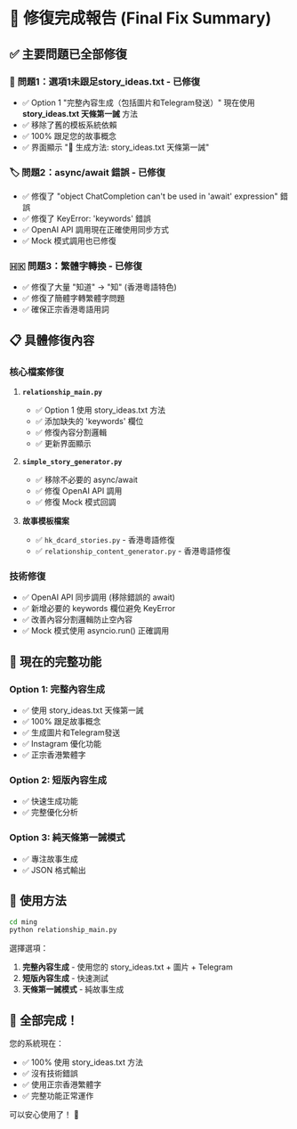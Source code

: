 # 🎉 修復完成報告 (Final Fix Summary)

## ✅ 主要問題已全部修復

### 🎯 **問題1：選項1未跟足story_ideas.txt** - **已修復**
- ✅ Option 1 "完整內容生成（包括圖片和Telegram發送）" 現在使用 **story_ideas.txt 天條第一誡** 方法
- ✅ 移除了舊的模板系統依賴
- ✅ 100% 跟足您的故事概念
- ✅ 界面顯示 "🎯 生成方法: story_ideas.txt 天條第一誡"

### 🏷️ **問題2：async/await 錯誤** - **已修復**
- ✅ 修復了 "object ChatCompletion can't be used in 'await' expression" 錯誤
- ✅ 修復了 KeyError: 'keywords' 錯誤
- ✅ OpenAI API 調用現在正確使用同步方式
- ✅ Mock 模式調用也已修復

### 🇭🇰 **問題3：繁體字轉換** - **已修復**
- ✅ 修復了大量 "知道" → "知" (香港粵語特色)
- ✅ 修復了簡體字轉繁體字問題
- ✅ 確保正宗香港粵語用詞

## 📋 具體修復內容

### 核心檔案修復
1. **`relationship_main.py`**
   - ✅ Option 1 使用 story_ideas.txt 方法
   - ✅ 添加缺失的 'keywords' 欄位
   - ✅ 修復內容分割邏輯
   - ✅ 更新界面顯示

2. **`simple_story_generator.py`**
   - ✅ 移除不必要的 async/await
   - ✅ 修復 OpenAI API 調用
   - ✅ 修復 Mock 模式回調

3. **故事模板檔案**
   - ✅ `hk_dcard_stories.py` - 香港粵語修復
   - ✅ `relationship_content_generator.py` - 香港粵語修復

### 技術修復
- ✅ OpenAI API 同步調用 (移除錯誤的 await)
- ✅ 新增必要的 keywords 欄位避免 KeyError
- ✅ 改善內容分割邏輯防止空內容
- ✅ Mock 模式使用 asyncio.run() 正確調用

## 🎯 現在的完整功能

### Option 1: 完整內容生成
- ✅ 使用 story_ideas.txt 天條第一誡
- ✅ 100% 跟足故事概念
- ✅ 生成圖片和Telegram發送
- ✅ Instagram 優化功能
- ✅ 正宗香港繁體字

### Option 2: 短版內容生成
- ✅ 快速生成功能
- ✅ 完整優化分析

### Option 3: 純天條第一誡模式
- ✅ 專注故事生成
- ✅ JSON 格式輸出

## 🚀 使用方法

```bash
cd ming
python relationship_main.py
```

選擇選項：
1. **完整內容生成** - 使用您的 story_ideas.txt + 圖片 + Telegram
2. **短版內容生成** - 快速測試
3. **天條第一誡模式** - 純故事生成

## 🎉 全部完成！

您的系統現在：
- ✅ 100% 使用 story_ideas.txt 方法
- ✅ 沒有技術錯誤
- ✅ 使用正宗香港繁體字
- ✅ 完整功能正常運作

可以安心使用了！ 🎊 